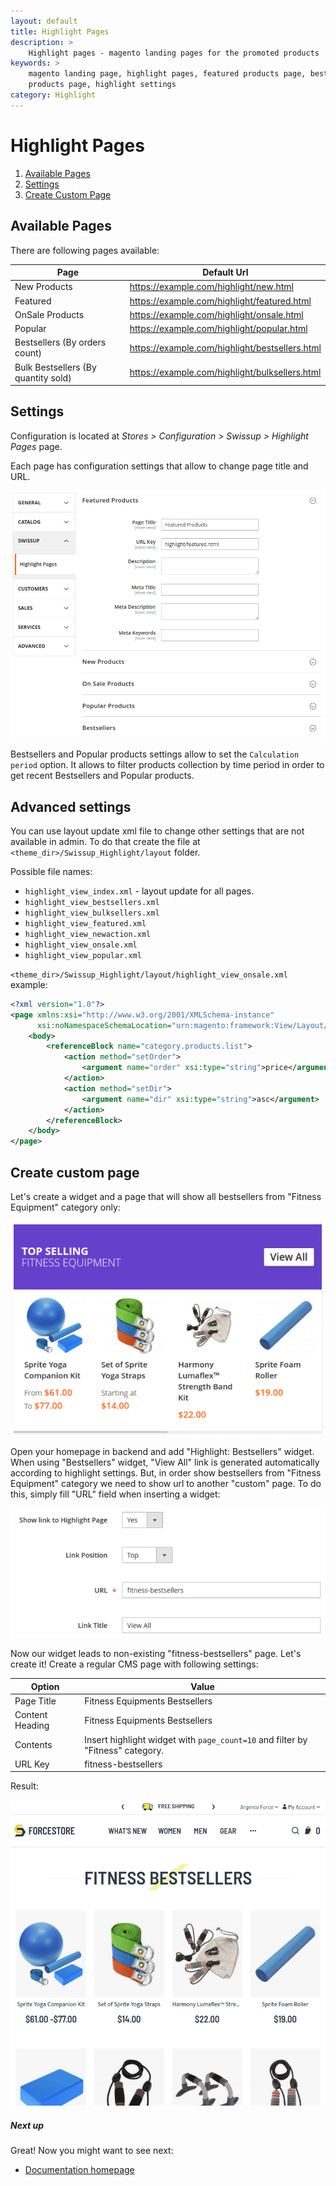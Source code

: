 ```yaml
---
layout: default
title: Highlight Pages
description: >
    Highlight pages - magento landing pages for the promoted products
keywords: >
    magento landing page, highlight pages, featured products page, bestsellers
    products page, highlight settings
category: Highlight
---
```


# Highlight Pages

 1. [Available Pages](#available-pages)
 2. [Settings](#settings)
 3. [Create Custom Page](#create-custom-page)

## Available Pages

There are following pages available:

Page            | Default Url
----------------|------------
New Products    | https://example.com/highlight/new.html
Featured        | https://example.com/highlight/featured.html
OnSale Products | https://example.com/highlight/onsale.html
Popular         | https://example.com/highlight/popular.html
Bestsellers (By orders count)       | https://example.com/highlight/bestsellers.html
Bulk Bestsellers (By quantity sold) | https://example.com/highlight/bulksellers.html

## Settings

Configuration is located at _Stores > Configuration > Swissup > Highlight Pages_
page.

Each page has configuration settings that allow to change page title and URL.

![Highlight Pages Configuration](/images/m2/highlight/pages/configuration.png)

Bestsellers and Popular products settings allow to set the `Calculation period`
option. It allows to filter products collection by time period in order to get
recent Bestsellers and Popular products.

## Advanced settings

You can use layout update xml file to change other settings that are not
available in admin. To do that create the file at `<theme_dir>/Swissup_Highlight/layout`
folder.

Possible file names:

 -  `highlight_view_index.xml` - layout update for all pages.
 -  `highlight_view_bestsellers.xml`
 -  `highlight_view_bulksellers.xml`
 -  `highlight_view_featured.xml`
 -  `highlight_view_newaction.xml`
 -  `highlight_view_onsale.xml`
 -  `highlight_view_popular.xml`

`<theme_dir>/Swissup_Highlight/layout/highlight_view_onsale.xml` example:

```xml
<?xml version="1.0"?>
<page xmlns:xsi="http://www.w3.org/2001/XMLSchema-instance"
      xsi:noNamespaceSchemaLocation="urn:magento:framework:View/Layout/etc/page_configuration.xsd">
    <body>
        <referenceBlock name="category.products.list">
            <action method="setOrder">
                <argument name="order" xsi:type="string">price</argument>
            </action>
            <action method="setDir">
                <argument name="dir" xsi:type="string">asc</argument>
            </action>
        </referenceBlock>
    </body>
</page>
```

## Create custom page

Let's create a widget and a page that will show all bestsellers from "Fitness Equipment"
category only:

![Widget](/images/m2/highlight/pages/custom-page-widget.png)

Open your homepage in backend and add "Highlight: Bestsellers" widget.
When using "Bestsellers" widget, "View All" link is generated automatically
according to highlight settings. But, in order show bestsellers from
"Fitness Equipment" category we need to show url to another "custom" page.
To do this, simply fill "URL" field when inserting a widget:

![Page URL](/images/m2/highlight/pages/custom-page-url.png)

Now our widget leads to non-existing "fitness-bestsellers" page. Let's create it!
Create a regular CMS page with following settings:

Option          | Value
----------------|----------
Page Title      | Fitness Equipments Bestsellers
Content Heading | Fitness Equipments Bestsellers
Contents        | Insert highlight widget with `page_count=10` and filter by "Fitness" category.
URL Key         | fitness-bestsellers

Result:

![Custom page with highlight widget](/images/m2/highlight/pages/custom-page.png)

##### Next up

Great! Now you might want to see next:

- [Documentation homepage](/m2/extensions/highlight/)
